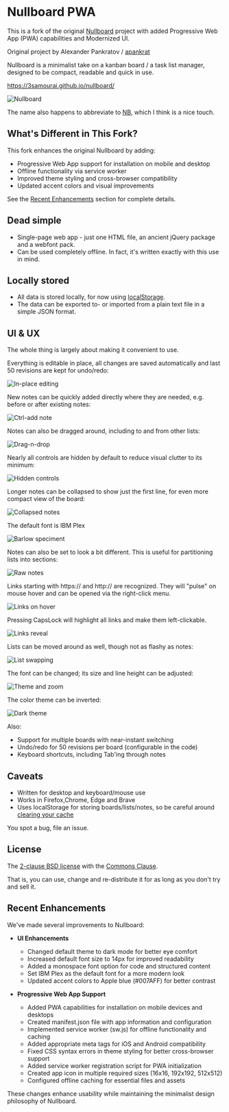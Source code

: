 # Nullboard PWA

This is a fork of the original [Nullboard](https://github.com/apankrat/nullboard) project with added Progressive Web App (PWA) capabilities and Modernized UI.

Original project by Alexander Pankratov / [apankrat](https://github.com/apankrat)

Nullboard is a minimalist take on a kanban board / a task list manager, designed to be compact, readable and quick in use.

https://3samourai.github.io/nullboard/

![Nullboard](images/nullboard-example-alt.png)

The name also happens to abbreviate to [NB](https://en.wikipedia.org/wiki/Nota_bene), which I think is a nice touch.

## What's Different in This Fork?

This fork enhances the original Nullboard by adding:
- Progressive Web App support for installation on mobile and desktop
- Offline functionality via service worker
- Improved theme styling and cross-browser compatibility
- Updated accent colors and visual improvements

See the [Recent Enhancements](#recent-enhancements) section for complete details.

## Dead simple

* Single-page web app - just one HTML file, an ancient jQuery package and a webfont pack.
* Can be used completely offline. In fact, it's written exactly with this use in mind.

## Locally stored

* All data is stored locally, for now using [localStorage](https://developer.mozilla.org/en/docs/Web/API/Window/localStorage).
* The data can be exported to- or imported from a plain text file in a simple JSON format.


## UI & UX

The whole thing is largely about making it convenient to use.

Everything is editable in place, all changes are saved automatically and last 50 revisions are kept for undo/redo:

![In-place editing](images/nullboard-inplace-editing.gif)

New notes can be quickly added directly where they are needed, e.g. before or after existing notes:

![Ctrl-add note](images/nullboard-ctrl-add-note.gif)

Notes can also be dragged around, including to and from other lists:

![Drag-n-drop](images/nullboard-drag-n-drop.gif)

Nearly all controls are hidden by default to reduce visual clutter to its minimum:

![Hidden controls](images/nullboard-hidden-controls.gif)

Longer notes can be collapsed to show just the first line, for even more compact view of the board:

![Collapsed notes](images/nullboard-collapsed-notes.gif)

The default font is IBM Plex

![Barlow speciment](images/barlow-specimen.png)

Notes can also be set to look a bit different. This is useful for partitioning lists into sections:

![Raw notes](images/nullboard-raw-notes.gif)

Links starting with https:// and http:// are recognized. They will "pulse" on mouse hover and can be opened via the right-click menu.

![Links on hover](images/nullboard-links-on-hover.gif)

Pressing CapsLock will highlight all links and make them left-clickable.

![Links reveal](images/nullboard-links-reveal.gif)

Lists can be moved around as well, though not as flashy as notes:

![List swapping](images/nullboard-list-swap.gif)

The font can be changed; its size and line height can be adjusted:

![Theme and zoom](images/nullboard-ui-preferences.gif)

The color theme can be inverted:

![Dark theme](images/nullboard-dark-theme.gif)

Also:

* Support for multiple boards with near-instant switching
* Undo/redo for 50 revisions per board (configurable in the code)
* Keyboard shortcuts, including Tab'ing through notes

## Caveats

* Written for desktop and keyboard/mouse use
* Works in Firefox,Chrome, Edge and Brave
* Uses localStorage for storing boards/lists/notes, so be careful around [clearing your cache](https://stackoverflow.com/questions/9948284/how-persistent-is-localstorage)

You spot a bug, file an issue.

## License

The [2-clause BSD license](https://opensource.org/licenses/BSD-2-Clause/) with the [Commons Clause](https://commonsclause.com/).

That is, you can use, change and re-distribute it for as long as you don't try and sell it.

## Recent Enhancements

We've made several improvements to Nullboard:

* **UI Enhancements**
  * Changed default theme to dark mode for better eye comfort
  * Increased default font size to 14px for improved readability
  * Added a monospace font option for code and structured content
  * Set IBM Plex as the default font for a more modern look
  * Updated accent colors to Apple blue (#007AFF) for better contrast

* **Progressive Web App Support**
  * Added PWA capabilities for installation on mobile devices and desktops
  * Created manifest.json file with app information and configuration
  * Implemented service worker (sw.js) for offline functionality and caching
  * Added appropriate meta tags for iOS and Android compatibility 
  * Fixed CSS syntax errors in theme styling for better cross-browser support
  * Added service worker registration script for PWA initialization
  * Created app icon in multiple required sizes (16x16, 192x192, 512x512)
  * Configured offline caching for essential files and assets

These changes enhance usability while maintaining the minimalist design philosophy of Nullboard.
